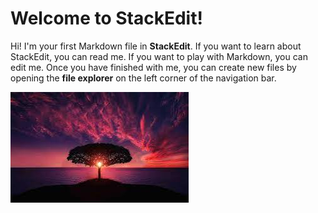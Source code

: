 # Welcome to StackEdit!

Hi! I'm your first Markdown file in **StackEdit**. If you want to learn about StackEdit, you can read me. If you want to play with Markdown, you can edit me. Once you have finished with me, you can create new files by opening the **file explorer** on the left corner of the navigation bar.

![Dataextractor](https://github.com/Manishaanaidu/Datatemplate1/blob/dataextractor/tree.jpg.jfif)
